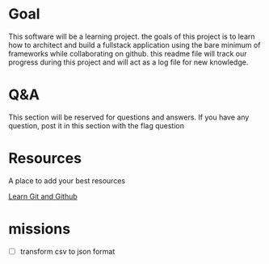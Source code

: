 # Goal
This software will be a learning project. 
the goals of this project is to learn how to architect and build a fullstack application using 
the bare minimum of frameworks while collaborating on github.
this readme file will track our progress during this project and will act as a log file for new knowledge. 

# Q&A 
This section will be reserved for questions and answers. 
If you have any question, post it in this section with the flag question 

# Resources 
A place to add your best resources

[Learn Git and Github](https://www.youtube.com/watch?v=3FKrszHcIsA&ab_channel=BogdanStashchuk)

# missions
- [ ] transform csv to json format